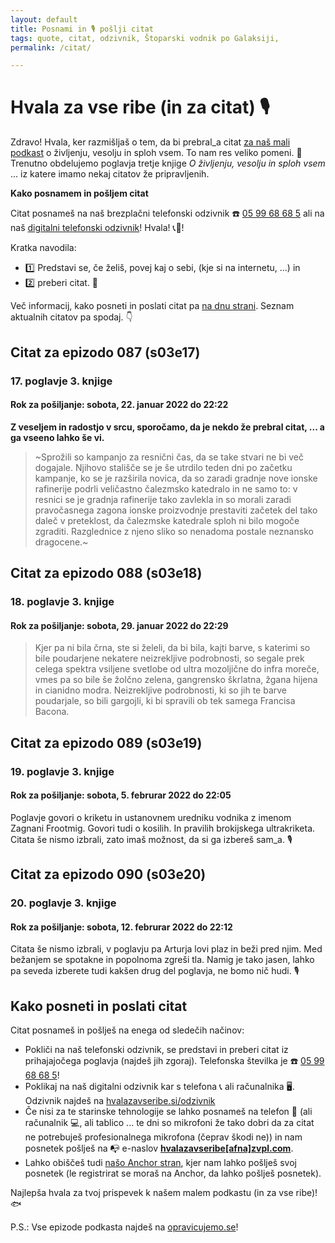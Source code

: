 ```yaml
---
layout: default
title: Posnami in 🎙 pošlji citat
tags: quote, citat, odzivnik, Štoparski vodnik po Galaksiji,
permalink: /citat/

---
```


# Hvala za vse ribe (in za citat) 🎙

Zdravo! Hvala, ker razmišljaš o tem, da bi prebral_a citat [za naš mali podkast](https://opravicujemo.se/) o življenju, vesolju in sploh vsem. To nam res veliko pomeni. 🙏 Trenutno obdelujemo poglavja tretje knjige _O življenju, vesolju in sploh vsem_ ... iz katere imamo nekaj citatov že pripravljenih.

**Kako posnamem in pošljem citat**

Citat posnameš na naš brezplačni telefonski odzivnik ☎️ <a href="tel:059968685" target="_blank" rel="noopener noreferrer">05 99 68 68 5</a> ali na naš <a href="https://hvalazavseribe.si/odzivnik/">digitalni telefonski odzivnik</a>! Hvala! 📞🙏! 

Kratka navodila:
- 1️⃣ Predstavi se, če želiš, povej kaj o sebi, (kje si na internetu, ...) in 
- 2️⃣ preberi citat. 📖

Več informacij, kako posneti in poslati citat pa [na dnu strani](https://hvalazavseribe.si/citat/#kako-posneti-in-poslati-citat). Seznam aktualnih citatov pa spodaj. 👇

## Citat za epizodo 087 (s03e17)

### 17. poglavje 3. knjige

#### Rok za pošiljanje: sobota, 22. januar 2022 do 22:22

**Z veseljem in radostjo v srcu, sporočamo, da je nekdo že prebral citat, ... a ga vseeno lahko še vi.** 

> ~Sprožili so kampanjo za resnični čas, da se take stvari ne bi več dogajale. Njihovo stališče se je še utrdilo teden dni po začetku kampanje, ko se je razširila novica, da so zaradi gradnje nove ionske rafinerije podrli veličastno čalezmsko katedralo in ne samo to: v resnici se je gradnja rafinerije tako zavlekla in so morali zaradi pravočasnega zagona ionske proizvodnje prestaviti začetek del tako daleč v preteklost, da čalezmske katedrale sploh ni bilo mogoče zgraditi. Razglednice z njeno sliko so nenadoma postale neznansko dragocene.~ 


## Citat za epizodo 088 (s03e18)

### 18. poglavje 3. knjige

#### Rok za pošiljanje: sobota, 29. januar 2022 do 22:29

> Kjer pa ni bila črna, ste si želeli, da bi bila, kajti barve, s katerimi so bile poudarjene nekatere neizrekljive podrobnosti, so segale prek celega spektra vsiljene svetlobe od ultra mozoljične do infra moreče, vmes pa so bile še žolčno zelena, gangrensko škrlatna, žgana hijena in cianidno modra. Neizrekljive podrobnosti, ki so jih te barve poudarjale, so bili gargojli, ki bi spravili ob tek samega Francisa Bacona. 


## Citat za epizodo 089 (s03e19)

### 19. poglavje 3. knjige

#### Rok za pošiljanje: sobota, 5. februrar 2022 do 22:05

Poglavje govori o kriketu in ustanovnem uredniku vodnika z imenom Zagnani Frootmig. Govori tudi o kosilih. In pravilih brokijskega ultrakriketa. Citata še nismo izbrali, zato imaš možnost, da si ga izbereš sam_a. 🎙 


## Citat za epizodo 090 (s03e20)

### 20. poglavje 3. knjige

#### Rok za pošiljanje: sobota, 12. februrar 2022 do 22:12

Citata še nismo izbrali, v poglavju pa Arturja lovi plaz in beži pred njim. Med bežanjem se spotakne in popolnoma zgreši tla. Namig je tako jasen, lahko pa seveda izberete tudi kakšen drug del poglavja, ne bomo nič hudi. 🎙 


## Kako posneti in poslati citat

Citat posnameš in pošlješ na enega od sledečih načinov:

- Pokliči na naš telefonski odzivnik, se predstavi in preberi citat iz prihajajočega poglavja (najdeš jih zgoraj). Telefonska številka je ☎️ <a href="tel:059968685" target="_blank" rel="noopener noreferrer">05 99 68 68 5</a>!
- Poklikaj na naš digitalni odzivnik kar s telefona 📞 ali računalnika 🖥. Odzivnik najdeš na <a href="https://hvalazavseribe.si/odzivnik/" target="_blank">hvalazavseribe.si/odzivnik</a>
- Če nisi za te starinske tehnologije se lahko posnameš na telefon 📱 (ali računalnik 💻, ali tablico ... te dni so mikrofoni že tako dobri da za citat ne potrebuješ profesionalnega mikrofona (čeprav škodi ne)) in nam posnetek pošlješ na 📭 e-naslov **<a href="javascript:location='mailto:\u0068\u0076\u0061\u006c\u0061\u007a\u0061\u0076\u0073\u0065\u0072\u0069\u0062\u0065\u0040\u007a\u0076\u0070\u006c\u002e\u0063\u006f\u006d';void 0">hvalazavseribe[afna]zvpl.com</a>**.
- Lahko obiščeš tudi [našo Anchor stran](https://anchor.fm/opravicujemose), kjer nam lahko pošlješ svoj posnetek (le registrirat se moraš na Anchor, da lahko pošlješ posnetek). 

Najlepša hvala za tvoj prispevek k našem malem podkastu (in za vse ribe)! 🐟

P.S.: Vse epizode podkasta najdeš na [opravicujemo.se](https://opravicujemo.se/)!

